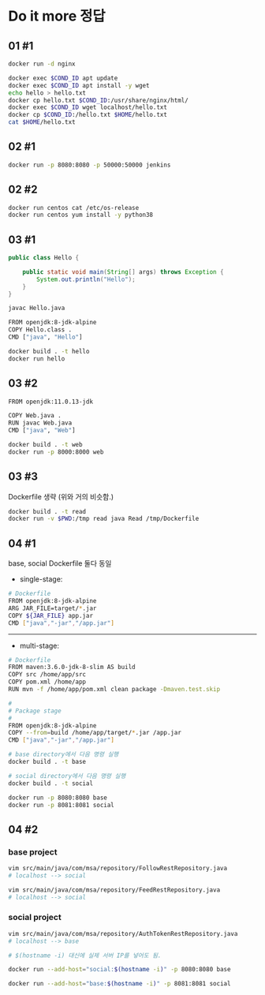 # Do it more 정답

## 01 #1

```bash
docker run -d nginx

docker exec $COND_ID apt update
docker exec $COND_ID apt install -y wget
echo hello > hello.txt
docker cp hello.txt $COND_ID:/usr/share/nginx/html/
docker exec $COND_ID wget localhost/hello.txt
docker cp $COND_ID:/hello.txt $HOME/hello.txt
cat $HOME/hello.txt
```

## 02 #1

```bash
docker run -p 8080:8080 -p 50000:50000 jenkins
```

## 02 #2

```bash
docker run centos cat /etc/os-release
docker run centos yum install -y python38
```


## 03 #1

```java
public class Hello {

    public static void main(String[] args) throws Exception {
        System.out.println("Hello");
    }
}
```

```bash
javac Hello.java
```

```bash
FROM openjdk:8-jdk-alpine
COPY Hello.class .
CMD ["java", "Hello"]
```

```bash
docker build . -t hello
docker run hello
```

## 03 #2

```bash
FROM openjdk:11.0.13-jdk

COPY Web.java .
RUN javac Web.java
CMD ["java", "Web"]
```

```bash
docker build . -t web
docker run -p 8000:8000 web
```

## 03 #3


Dockerfile 생략 (위와 거의 비슷함.)

```bash
docker build . -t read
docker run -v $PWD:/tmp read java Read /tmp/Dockerfile
```


## 04 #1

base, social Dockerfile 둘다 동일

- single-stage:

```bash
# Dockerfile
FROM openjdk:8-jdk-alpine
ARG JAR_FILE=target/*.jar
COPY ${JAR_FILE} app.jar
CMD ["java","-jar","/app.jar"]
```

---

- multi-stage:

```bash
# Dockerfile
FROM maven:3.6.0-jdk-8-slim AS build
COPY src /home/app/src
COPY pom.xml /home/app
RUN mvn -f /home/app/pom.xml clean package -Dmaven.test.skip

#
# Package stage
#
FROM openjdk:8-jdk-alpine
COPY --from=build /home/app/target/*.jar /app.jar
CMD ["java","-jar","/app.jar"]
```

```bash
# base directory에서 다음 명령 실행
docker build . -t base

# social directory에서 다음 명령 실행
docker build . -t social

docker run -p 8080:8080 base
docker run -p 8081:8081 social
```

## 04 #2

### base project

```bash
vim src/main/java/com/msa/repository/FollowRestRepository.java
# localhost --> social

vim src/main/java/com/msa/repository/FeedRestRepository.java
# localhost --> social
```

### social project

```bash
vim src/main/java/com/msa/repository/AuthTokenRestRepository.java
# localhost --> base
```

```bash
# $(hostname -i) 대신에 실제 서버 IP를 넣어도 됨.

docker run --add-host="social:$(hostname -i)" -p 8080:8080 base

docker run --add-host="base:$(hostname -i)" -p 8081:8081 social
```
